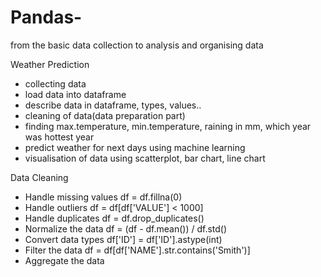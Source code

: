 # Pandas-
from the basic data collection to analysis and organising data 

Weather Prediction
- collecting data 
- load data into dataframe
- describe data in dataframe, types, values..
- cleaning of data(data preparation part)
- finding max.temperature, min.temperature, raining in mm, which year was hottest year
- predict weather for next days using machine learning
- visualisation of data using scatterplot, bar chart, line chart

Data Cleaning
- Handle missing values df = df.fillna(0)
- Handle outliers df = df[df['VALUE'] < 1000]
- Handle duplicates df = df.drop_duplicates()
- Normalize the data df = (df - df.mean()) / df.std()
- Convert data types df['ID'] = df['ID'].astype(int)
- Filter the data df = df[df['NAME'].str.contains('Smith')]
- Aggregate the data
